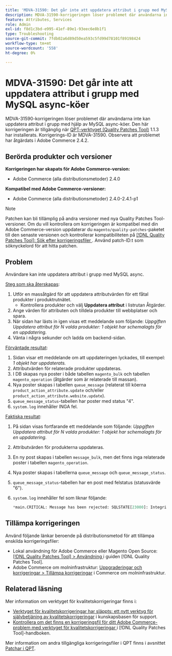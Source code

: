 ```yaml
---
title: 'MDVA-31590: Det går inte att uppdatera attribut i grupp med MySQL async-köer'
description: MDVA-31590-korrigeringen löser problemet där användarna inte kan uppdatera attribut i grupp med hjälp av MySQL async-köer. Den här korrigeringen är tillgänglig när [QPT-verktyget (Quality Patches Tool)](https://experienceleague.adobe.com/en/docs/commerce-operations/tools/quality-patches-tool/quality-patches-tool-to-self-serve-quality-patches) 1.1.3 är installerat. Korrigerings-ID är MDVA-31590. Observera att problemet har åtgärdats i Adobe Commerce 2.4.2.
feature: Attributes, Services
role: Admin
exl-id: f8d1c3bd-e995-41ef-89e1-93eec6e8b1f1
type: Troubleshooting
source-git-commit: 7fdb02a6d89d50ea593c5fd99d78101f89198424
workflow-type: tm+mt
source-wordcount: '558'
ht-degree: 0%

---
```


# MDVA-31590: Det går inte att uppdatera attribut i grupp med MySQL async-köer

MDVA-31590-korrigeringen löser problemet där användarna inte kan uppdatera attribut i grupp med hjälp av MySQL async-köer. Den här korrigeringen är tillgänglig när [QPT-verktyget (Quality Patches Tool)](https://experienceleague.adobe.com/en/docs/commerce-operations/tools/quality-patches-tool/quality-patches-tool-to-self-serve-quality-patches) 1.1.3 har installerats. Korrigerings-ID är MDVA-31590. Observera att problemet har åtgärdats i Adobe Commerce 2.4.2.

## Berörda produkter och versioner

**Korrigeringen har skapats för Adobe Commerce-version:**

* Adobe Commerce (alla distributionsmetoder) 2.4.0

**Kompatibel med Adobe Commerce-versioner:**

* Adobe Commerce (alla distributionsmetoder) 2.4.0-2.4.1-p1

>[!NOTE]
>
>Patchen kan bli tillämplig på andra versioner med nya Quality Patches Tool-versioner. Om du vill kontrollera om korrigeringen är kompatibel med din Adobe Commerce-version uppdaterar du `magento/quality-patches`-paketet till den senaste versionen och kontrollerar kompatibiliteten på [[!DNL Quality Patches Tool]: Sök efter korrigeringsfiler ](https://experienceleague.adobe.com/en/docs/commerce-operations/tools/quality-patches-tool/quality-patches-tool-to-self-serve-quality-patches). Använd patch-ID:t som söknyckelord för att hitta patchen.

## Problem

Användare kan inte uppdatera attribut i grupp med MySQL async.

<u>Steg som ska återskapas</u>:

1. Utför en massåtgärd för att uppdatera attributvärden för ett fåtal produkter i produktrutnätet.
   * Kontrollera produkter och välj **Uppdatera attribut** i listrutan Åtgärder.
1. Ange värden för attributen och tilldela produkter till webbplatser och spara.
1. När sidan har lästs in igen visas ett meddelande som följande:
   *Uppgiften Uppdatera attribut för N valda produkter: 1 objekt har schemalagts för en uppdatering.*
1. Vänta i några sekunder och ladda om backend-sidan.

<u>Förväntade resultat</u>:

1. Sidan visar ett meddelande om att uppdateringen lyckades, till exempel: *1 objekt har uppdaterats.*
1. Attributvärden för relaterade produkter uppdateras.
1. I DB skapas nya poster i både tabellen `magento_bulk` och tabellen `magento_operation` (åtgärder som är relaterade till massan).
1. Nya poster skapas i tabellen `queue_message` (relaterat till köerna `product_action_attribute.update` och/eller `product_action_attribute.website.update`).
1. `queue_message_status`-tabellen har poster med status &quot;4&quot;.
1. `system.log` innehåller INGA fel.

<u>Faktiska resultat</u>:

1. På sidan visas fortfarande ett meddelande som följande:
   *Uppgiften Uppdatera attribut för N valda produkter: 1 objekt har schemalagts för en uppdatering.*
1. Attributvärden för produkterna uppdateras.
1. En ny post skapas i tabellen `message_bulk`, men det finns inga relaterade poster i tabellen `magento_operation`.
1. Nya poster skapas i tabellerna `queue_message` och `queue_message_status`.
1. `queue_message_status`-tabellen har en post med felstatus (statusvärde &quot;6&quot;).
1. `system.log` innehåller fel som liknar följande:

   ```sql
   *main.CRITICAL: Message has been rejected: SQLSTATE[23000]: Integrity constraint violation: 1048 Column 'operation_key' cannot be null, query was: INSERT INTO {{magento_operation}} ({{id}}, {{bulk_uuid}}, {{topic_name}}, {{serialized_data}}, {{result_serialized_data}}, {{status}}, {{error_code}}, {{result_message}}, {{operation_key}}) VALUES (?, ?, ?, ?, ?, ?, ?, ?, ?) [] []*
   ```

## Tillämpa korrigeringen

Använd följande länkar beroende på distributionsmetod för att tillämpa enskilda korrigeringsfiler:

* Lokal användning för Adobe Commerce eller Magento Open Source: [[!DNL Quality Patches Tool] > Användning ](/help/tools/quality-patches-tool/usage.md) i guiden [!DNL Quality Patches Tool].
* Adobe Commerce om molninfrastruktur: [Uppgraderingar och korrigeringar > Tillämpa korrigeringar](https://experienceleague.adobe.com/docs/commerce-cloud-service/user-guide/develop/upgrade/apply-patches.html) i Commerce om molninfrastruktur.

## Relaterad läsning

Mer information om verktyget för kvalitetskorrigeringar finns i:

* [Verktyget för kvalitetskorrigeringar har släppts: ett nytt verktyg för självbetjäning av kvalitetskorrigeringar](https://experienceleague.adobe.com/en/docs/commerce-operations/tools/quality-patches-tool/quality-patches-tool-to-self-serve-quality-patches) i kunskapsbasen för support.
* [Kontrollera om det finns en korrigeringsfil för ditt Adobe Commerce-problem med verktyget för kvalitetskorrigeringar ](/help/tools/quality-patches-tool/patches-available-in-qpt/check-patch-for-magento-issue-with-magento-quality-patches.md) i [!DNL Quality Patches Tool]-handboken.

Mer information om andra tillgängliga korrigeringsfiler i QPT finns i avsnittet [Patchar i QPT](https://support.magento.com/hc/en-us/sections/360010506631-Patches-available-in-MQP-tool-).
